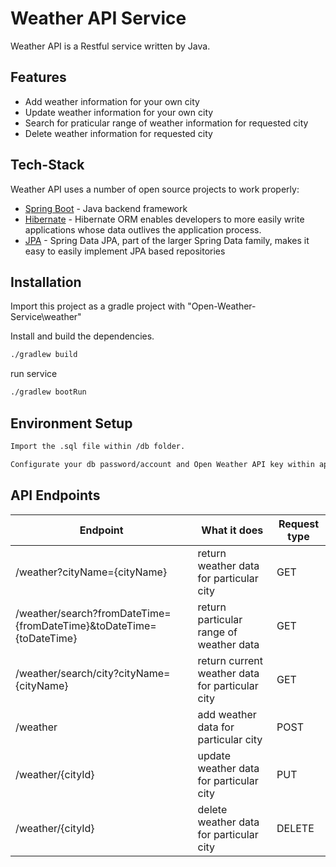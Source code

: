 # Weather API Service
Weather API is a Restful service written by Java.

## Features

- Add weather information for your own city
- Update weather information for your own city
- Search for praticular range of weather information for requested city
- Delete weather information for requested city


## Tech-Stack

Weather API uses a number of open source projects to work properly:

- [Spring Boot](https://spring.io/projects/spring-boot) - Java backend framework
- [Hibernate](https://hibernate.org/) - Hibernate ORM enables developers to more easily write applications whose data outlives the application process.
- [JPA](https://spring.io/projects/spring-data-jpa) - Spring Data JPA, part of the larger Spring Data family, makes it easy to easily implement JPA based repositories


## Installation

Import this project as a gradle project with "Open-Weather-Service\weather"


Install and build the dependencies.
```sh
./gradlew build
```

run service

```sh
./gradlew bootRun
```

## Environment Setup

```sh
Import the .sql file within /db folder.
```

```sh
Configurate your db password/account and Open Weather API key within application.properties and Constant file.
```

## API Endpoints

|Endpoint          | What it does                                 | Request type |
|------------------|----------------------------------------------|--------------|
|/weather?cityName={cityName}    |return weather data for particular city | GET|
|/weather/search?fromDateTime={fromDateTime}&toDateTime={toDateTime}| return particular range of weather data     | GET|
|/weather/search/city?cityName={cityName}|return current weather data for particular city| GET
|/weather        |add weather data for particular city| POST|
|/weather/{cityId}|update weather data for particular city|PUT|
|/weather/{cityId}|delete weather data for particular city|DELETE|
